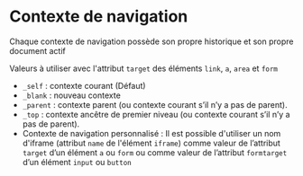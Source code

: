 # Contexte de navigation

Chaque contexte de navigation possède son propre historique et son propre document actif

Valeurs à utiliser avec l'attribut `target` des éléments `link`, `a`, `area` et `form`

- `_self` : contexte courant (Défaut)
- `_blank` : nouveau contexte
- `_parent` : contexte parent (ou contexte courant s’il n’y a pas de parent).
- `_top` : contexte ancêtre de premier niveau (ou contexte courant s’il n’y a pas de parent).
- Contexte de navigation personnalisé : Il est possible d'utiliser un nom d'iframe (attribut `name` de l'élément `iframe`) comme valeur de l’attribut `target` d’un élément `a` ou `form` ou comme valeur de l’attribut `formtarget` d’un élément `input` ou `button`
